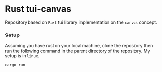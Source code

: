 # Rust tui-canvas

Repository based on `Rust` tui library implementation on the `canvas` concept.

### Setup

Assuming you have rust on your local machine, clone the repository then run the following command
in the parent directory of the repository. My setup is in `linux`.

```bash
cargo run
```
